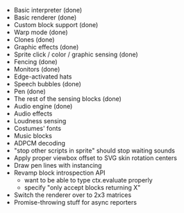 - Basic interpreter (done)
- Basic renderer (done)
- Custom block support (done)
- Warp mode (done)
- Clones (done)
- Graphic effects (done)
- Sprite click / color / graphic sensing (done)
- Fencing (done)
- Monitors (done)
- Edge-activated hats
- Speech bubbles (done)
- Pen (done)
- The rest of the sensing blocks (done)
- Audio engine (done)
- Audio effects
- Loudness sensing
- Costumes' fonts
- Music blocks
- ADPCM decoding
- "stop other scripts in sprite" should stop waiting sounds
- Apply proper viewbox offset to SVG skin rotation centers
- Draw pen lines with instancing
- Revamp block introspection API
    - want to be able to type ctx.evaluate properly
    - specify "only accept blocks returning X"
- Switch the renderer over to 2x3 matrices
- Promise-throwing stuff for async reporters
